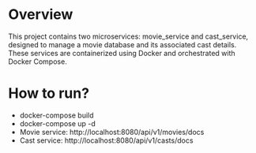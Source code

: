 # Overview
This project contains two microservices: movie_service and cast_service, designed to manage a movie database and its associated cast details. These services are containerized using Docker and orchestrated with Docker Compose.

# How to run?
 - docker-compose build
 - docker-compose up -d
 - Movie service: http://localhost:8080/api/v1/movies/docs
 - Cast service: http://localhost:8080/api/v1/casts/docs
